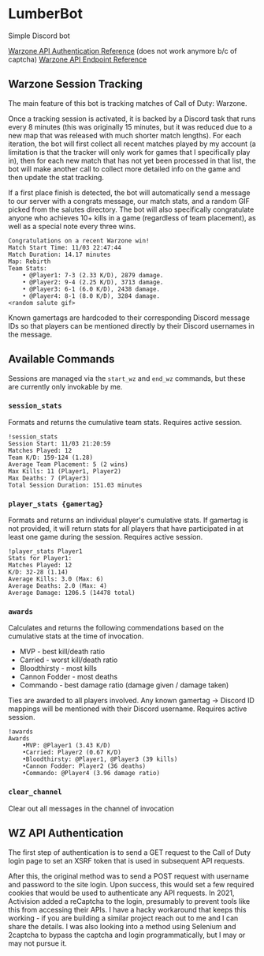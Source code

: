 # LumberBot
Simple Discord bot

[Warzone API Authentication Reference](https://github.com/sdiepend/cod_api) (does not work anymore b/c of captcha)
[Warzone API Endpoint Reference](https://documenter.getpostman.com/view/5519582/SzzgAefq)

## Warzone Session Tracking

The main feature of this bot is tracking matches of Call of Duty: Warzone.  

Once a tracking session is activated, it is backed by a Discord task that runs every 8 minutes (this was originally 15 minutes, but it was reduced due to a new map that was released with much shorter match lengths). For each iteration, the bot will first collect all recent matches played by my account (a limitation is that the tracker will only work for games that I specifically play in), then for each new match that has not yet been processed in that list, the bot will make another call to collect more detailed info on the game and then update the stat tracking.

If a first place finish is detected, the bot will automatically send a message to our server with a congrats message, our match stats, and a random GIF picked from the salutes directory. The bot will also specifically congratulate anyone who achieves 10+ kills in a game (regardless of team placement), as well as a special note every three wins.

```
Congratulations on a recent Warzone win!
Match Start Time: 11/03 22:47:44
Match Duration: 14.17 minutes
Map: Rebirth
Team Stats:
    • @Player1: 7-3 (2.33 K/D), 2879 damage.
    • @Player2: 9-4 (2.25 K/D), 3713 damage.
    • @Player3: 6-1 (6.0 K/D), 2438 damage.
    • @Player4: 8-1 (8.0 K/D), 3284 damage.
<random salute gif>
```

Known gamertags are hardcoded to their corresponding Discord message IDs so that players can be mentioned directly by their Discord usernames in the message.

## Available Commands

Sessions are managed via the `start_wz` and `end_wz` commands, but these are currently only invokable by me.

### `session_stats`

Formats and returns the cumulative team stats. Requires active session.
```
!session_stats
Session Start: 11/03 21:20:59
Matches Played: 12
Team K/D: 159-124 (1.28)
Average Team Placement: 5 (2 wins)
Max Kills: 11 (Player1, Player2)
Max Deaths: 7 (Player3)
Total Session Duration: 151.03 minutes
```

### `player_stats {gamertag}`

Formats and returns an individual player's cumulative stats. If gamertag is not provided, it will return stats for all players that have participated in at least one game during the session. Requires active session.

```
!player_stats Player1
Stats for Player1:
Matches Played: 12
K/D: 32-28 (1.14)
Average Kills: 3.0 (Max: 6)
Average Deaths: 2.0 (Max: 4)
Average Damage: 1206.5 (14478 total)
```

### `awards`

Calculates and returns the following commendations based on the cumulative stats at the time of invocation.
* MVP - best kill/death ratio
* Carried - worst kill/death ratio 
* Bloodthirsty - most kills
* Cannon Fodder - most deaths
* Commando - best damage ratio (damage given / damage taken)

Ties are awarded to all players involved. Any known gamertag -> Discord ID mappings will be mentioned with their Discord username. Requires active session.

```
!awards
Awards
    •MVP: @Player1 (3.43 K/D)
    •Carried: Player2 (0.67 K/D)
    •Bloodthirsty: @Player1, @Player3 (39 kills)
    •Cannon Fodder: Player2 (36 deaths)
    •Commando: @Player4 (3.96 damage ratio)
```

### `clear_channel`

Clear out all messages in the channel of invocation

## WZ API Authentication
The first step of authentication is to send a GET request to the Call of Duty login page to set an XSRF token that is used in subsequent API requests.

After this, the original method was to send a POST request with username and password to the site login. Upon success, this would set a few required cookies that would be used to authenticate any API requests. In 2021, Activision added a reCaptcha to the login, presumably to prevent tools like this from accessing their APIs. I have a hacky workaround that keeps this working - if you are building a similar project reach out to me and I can share the details. I was also looking into a method using Selenium and 2captcha to bypass the captcha and login programmatically, but I may or may not pursue it.
